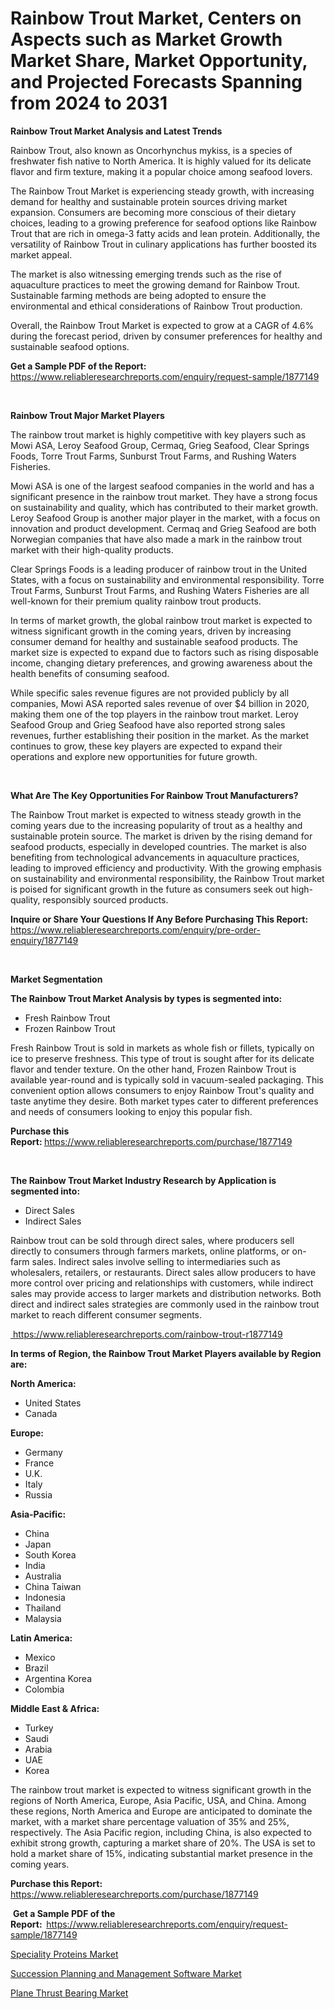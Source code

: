 <p><h1>Rainbow Trout Market, Centers on Aspects such as Market Growth Market Share, Market Opportunity, and Projected Forecasts Spanning from 2024 to 2031</h1></p><p><strong>Rainbow Trout Market Analysis and Latest Trends</strong></p>
<p><p>Rainbow Trout, also known as Oncorhynchus mykiss, is a species of freshwater fish native to North America. It is highly valued for its delicate flavor and firm texture, making it a popular choice among seafood lovers.</p><p>The Rainbow Trout Market is experiencing steady growth, with increasing demand for healthy and sustainable protein sources driving market expansion. Consumers are becoming more conscious of their dietary choices, leading to a growing preference for seafood options like Rainbow Trout that are rich in omega-3 fatty acids and lean protein. Additionally, the versatility of Rainbow Trout in culinary applications has further boosted its market appeal.</p><p>The market is also witnessing emerging trends such as the rise of aquaculture practices to meet the growing demand for Rainbow Trout. Sustainable farming methods are being adopted to ensure the environmental and ethical considerations of Rainbow Trout production.</p><p>Overall, the Rainbow Trout Market is expected to grow at a CAGR of 4.6% during the forecast period, driven by consumer preferences for healthy and sustainable seafood options.</p></p>
<p><strong>Get a Sample PDF of the Report:&nbsp;</strong> <a href="https://www.reliableresearchreports.com/enquiry/request-sample/1877149">https://www.reliableresearchreports.com/enquiry/request-sample/1877149</a></p>
<p>&nbsp;</p>
<p><strong>Rainbow Trout Major Market Players</strong></p>
<p><p>The rainbow trout market is highly competitive with key players such as Mowi ASA, Leroy Seafood Group, Cermaq, Grieg Seafood, Clear Springs Foods, Torre Trout Farms, Sunburst Trout Farms, and Rushing Waters Fisheries.</p><p>Mowi ASA is one of the largest seafood companies in the world and has a significant presence in the rainbow trout market. They have a strong focus on sustainability and quality, which has contributed to their market growth. Leroy Seafood Group is another major player in the market, with a focus on innovation and product development. Cermaq and Grieg Seafood are both Norwegian companies that have also made a mark in the rainbow trout market with their high-quality products.</p><p>Clear Springs Foods is a leading producer of rainbow trout in the United States, with a focus on sustainability and environmental responsibility. Torre Trout Farms, Sunburst Trout Farms, and Rushing Waters Fisheries are all well-known for their premium quality rainbow trout products.</p><p>In terms of market growth, the global rainbow trout market is expected to witness significant growth in the coming years, driven by increasing consumer demand for healthy and sustainable seafood products. The market size is expected to expand due to factors such as rising disposable income, changing dietary preferences, and growing awareness about the health benefits of consuming seafood.</p><p>While specific sales revenue figures are not provided publicly by all companies, Mowi ASA reported sales revenue of over $4 billion in 2020, making them one of the top players in the rainbow trout market. Leroy Seafood Group and Grieg Seafood have also reported strong sales revenues, further establishing their position in the market. As the market continues to grow, these key players are expected to expand their operations and explore new opportunities for future growth.</p></p>
<p>&nbsp;</p>
<p><strong>What Are The Key Opportunities For Rainbow Trout Manufacturers?</strong></p>
<p><p>The Rainbow Trout market is expected to witness steady growth in the coming years due to the increasing popularity of trout as a healthy and sustainable protein source. The market is driven by the rising demand for seafood products, especially in developed countries. The market is also benefiting from technological advancements in aquaculture practices, leading to improved efficiency and productivity. With the growing emphasis on sustainability and environmental responsibility, the Rainbow Trout market is poised for significant growth in the future as consumers seek out high-quality, responsibly sourced products.</p></p>
<p><strong>Inquire or Share Your Questions If Any Before Purchasing This Report:</strong> <a href="https://www.reliableresearchreports.com/enquiry/pre-order-enquiry/1877149">https://www.reliableresearchreports.com/enquiry/pre-order-enquiry/1877149</a></p>
<p>&nbsp;</p>
<p><strong>Market Segmentation</strong></p>
<p><strong>The Rainbow Trout Market Analysis by types is segmented into:</strong></p>
<p><ul><li>Fresh Rainbow Trout</li><li>Frozen Rainbow Trout</li></ul></p>
<p><p>Fresh Rainbow Trout is sold in markets as whole fish or fillets, typically on ice to preserve freshness. This type of trout is sought after for its delicate flavor and tender texture. On the other hand, Frozen Rainbow Trout is available year-round and is typically sold in vacuum-sealed packaging. This convenient option allows consumers to enjoy Rainbow Trout's quality and taste anytime they desire. Both market types cater to different preferences and needs of consumers looking to enjoy this popular fish.</p></p>
<p><strong>Purchase this Report:&nbsp;</strong><a href="https://www.reliableresearchreports.com/purchase/1877149">https://www.reliableresearchreports.com/purchase/1877149</a></p>
<p>&nbsp;</p>
<p><strong>The Rainbow Trout Market Industry Research by Application is segmented into:</strong></p>
<p><ul><li>Direct Sales</li><li>Indirect Sales</li></ul></p>
<p><p>Rainbow trout can be sold through direct sales, where producers sell directly to consumers through farmers markets, online platforms, or on-farm sales. Indirect sales involve selling to intermediaries such as wholesalers, retailers, or restaurants. Direct sales allow producers to have more control over pricing and relationships with customers, while indirect sales may provide access to larger markets and distribution networks. Both direct and indirect sales strategies are commonly used in the rainbow trout market to reach different consumer segments.</p></p>
<p><a href="https://www.reliableresearchreports.com/rainbow-trout-r1877149">&nbsp;https://www.reliableresearchreports.com/rainbow-trout-r1877149</a></p>
<p><strong>In terms of Region, the Rainbow Trout Market Players available by Region are:</strong></p>
<p>
    <p> <strong> North America: </strong>
        <ul>
            <li>United States</li>
            <li>Canada</li>
        </ul>
        </p> 
    <p> <strong> Europe: </strong>
        <ul>
            <li>Germany</li>
            <li>France</li>
            <li>U.K.</li>
            <li>Italy</li>
            <li>Russia</li>
        </ul>
        </p> 
    <p> <strong> Asia-Pacific: </strong>
        <ul>
            <li>China</li>
            <li>Japan</li>
            <li>South Korea</li>
            <li>India</li>
            <li>Australia</li>
            <li>China Taiwan</li>
            <li>Indonesia</li>
            <li>Thailand</li>
            <li>Malaysia</li>
        </ul>
        </p> 
    <p> <strong> Latin America: </strong>
        <ul>
            <li>Mexico</li>
            <li>Brazil</li>
            <li>Argentina Korea</li>
            <li>Colombia</li>
        </ul>
        </p> 
    <p> <strong> Middle East & Africa: </strong>
        <ul>
            <li>Turkey</li>
            <li>Saudi</li>
            <li>Arabia</li>
            <li>UAE</li>
            <li>Korea</li>
        </ul>
    </p>
    </p>
<p><p>The rainbow trout market is expected to witness significant growth in the regions of North America, Europe, Asia Pacific, USA, and China. Among these regions, North America and Europe are anticipated to dominate the market, with a market share percentage valuation of 35% and 25%, respectively. The Asia Pacific region, including China, is also expected to exhibit strong growth, capturing a market share of 20%. The USA is set to hold a market share of 15%, indicating substantial market presence in the coming years.</p></p>
<p><strong>Purchase this Report: </strong><a href="https://www.reliableresearchreports.com/purchase/1877149">https://www.reliableresearchreports.com/purchase/1877149</a></p>
<p>&nbsp;<strong>Get a Sample PDF of the Report:&nbsp;&nbsp;</strong><a href="https://www.reliableresearchreports.com/enquiry/request-sample/1877149">https://www.reliableresearchreports.com/enquiry/request-sample/1877149</a></p>
<p><strong></strong></p>
<p><p><a href="https://www.linkedin.com/pulse/speciality-proteins-market-size-reflecting-forecast-nizsc?trackingId=LS%2BgZFKT51%2BcXncS1Wa%2FXA%3D%3D">Speciality Proteins Market</a></p><p><a href="https://www.linkedin.com/pulse/succession-planning-management-software-market-size-fygtc?trackingId=47ha8RA8CsUym9r3pyeduw%3D%3D">Succession Planning and Management Software Market</a></p><p><a href="https://www.linkedin.com/pulse/plane-thrust-bearing-market-size-share-amp-trends-analysis-8y9sc?trackingId=3cdOwrZ8s42LevhhSUyPcQ%3D%3D">Plane Thrust Bearing Market</a></p></p>